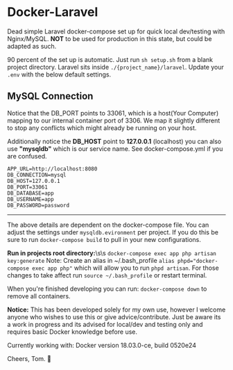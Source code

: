 Docker-Laravel
==============
Dead simple Laravel docker-compose set up for quick local dev/testing with Nginx/MySQL. **NOT** to be used for production in this state, but could be adapted as such.

90 percent of the set up is automatic. Just run `sh setup.sh` from a blank project directory.
Laravel sits inside `./{project_name}/laravel`. Update your `.env` with the below default settings.

MySQL Connection
----------------
Notice that the DB_PORT points to 33061, which is a host(Your Computer) mapping to our internal container port of 3306. We map it slightly different to stop any conflicts which might already be running on your host. 

Additionally notice the **DB_HOST** point to **127.0.0.1** (localhost) you can also use **"mysqldb"** which is our service name. See docker-compose.yml if you are confused.

```
APP_URL=http://localhost:8080 
DB_CONNECTION=mysql
DB_HOST=127.0.0.1
DB_PORT=33061
DB_DATABASE=app
DB_USERNAME=app
DB_PASSWORD=password
```

---

The above details are dependent on the docker-compose file. You can adjust the settings under `mysqldb.evironment` per project. If you do this be sure to run `docker-compose build` to pull in your new configurations.

**Run in projects root directory:**\s\s
`docker-compose exec app php artisan key:generate`
Note: Create an alias in ~/.bash_profile  `alias phpd="docker-compose exec app php"` which will allow you to run `phpd artisan`. For those changes to take affect run `source ~/.bash_profile` or restart terminal.

When you're finished developing you can run: `docker-compose down` to remove all containers.

**Notice:** This has been developed solely for my own use, however I welcome anyone who wishes to use this or give advice/contribute. Just be aware its a work in progress and its advised for local/dev and testing only and requires basic Docker knowledge before use.

Currently working with: Docker version 18.03.0-ce, build 0520e24

Cheers, Tom. :beers: